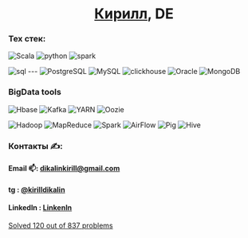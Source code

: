 <h1 align="center"><a href="https://kirilldikalin.github.io/kirilldikalin.io/index.html">Кирилл</a>, DE</h1>

### Тех стек:
![Scala](https://img.shields.io/badge/-Scala-090909?style=for-the-badge&logo=Scala)
![python](https://img.shields.io/badge/-python-090909?style=for-the-badge&logo=python) 
![spark](https://img.shields.io/badge/-spark-090909?style=for-the-badge&logo=spark) 

<!-- ![NumPy](https://img.shields.io/badge/-NumPy-090909?style=for-the-badge&logo=NumPy)
![Pandas](https://img.shields.io/badge/-Pandas-090909?style=for-the-badge&logo=Pandas)
 -->
![sql](https://img.shields.io/badge/-sql-090909?style=for-the-badge&logo=sql) ---
![PostgreSQL](https://img.shields.io/badge/-PostgreSQL-090909?style=for-the-badge&logo=PostgreSQL)
![MySQL](https://img.shields.io/badge/-MySQL-090909?style=for-the-badge&logo=MySQL)
![clickhouse](https://img.shields.io/badge/-clickhouse-090909?style=for-the-badge&logo=clickhouse)
![Oracle](https://img.shields.io/badge/-Oracle-090909?style=for-the-badge&logo=Oracle)
![MongoDB](https://img.shields.io/badge/-MongoDB-090909?style=for-the-badge&logo=MongoDB)

<!-- Остальные языки с которыми я в той или иной мере знаком:

![Java](https://img.shields.io/badge/-java-090909?style=for-the-badge&logo=java) 
![R](https://img.shields.io/badge/-R-090909?style=for-the-badge&logo=R)
![Go](https://img.shields.io/badge/-Go-090909?style=for-the-badge&logo=Go) -->

### BigData tools

![Hbase](https://img.shields.io/badge/-Hbase-090909?style=for-the-badge&logo=Hbase)
![Kafka](https://img.shields.io/badge/-Kafka-090909?style=for-the-badge&logo=Kafka)
![YARN](https://img.shields.io/badge/-YARN-090909?style=for-the-badge&logo=YARN)
![Oozie](https://img.shields.io/badge/-Oozie-090909?style=for-the-badge&logo=Oozie)

![Hadoop](https://img.shields.io/badge/-hadoop-090909?style=for-the-badge&logo=hadoop)
![MapReduce](https://img.shields.io/badge/-MapReduce-090909?style=for-the-badge&logo=MapReduce)
![Spark](https://img.shields.io/badge/-Spark-090909?style=for-the-badge&logo=Spark)
![AirFlow](https://img.shields.io/badge/-AirFlow-090909?style=for-the-badge&logo=AirFlow)
![Pig](https://img.shields.io/badge/-Pig-090909?style=for-the-badge&logo=Pig)
![Hive](https://img.shields.io/badge/-Hive-090909?style=for-the-badge&logo=Hive)

<!-- ### Чем я пользуюсь для работы и исследований:

![VsCode](https://img.shields.io/badge/-vscode-090909?style=for-the-badge&logo=vscode)

![PyCharm](https://img.shields.io/badge/-PyCharm-090909?style=for-the-badge&logo=PyCharm)
![VsCode](https://img.shields.io/badge/-vscode-090909?style=for-the-badge&logo=vscode)
![Docker](https://img.shields.io/badge/-Docker-090909?style=for-the-badge&logo=Docker) -->

### Контакты ✍:

#### Email 📫: dikalinkirill@gmail.com
#### tg : [@kirilldikalin](https://t.me/kirilldikalin)
#### LinkedIn : [LinkenIn](https://www.linkedin.com/in/kirill-dikalin-212069221/)



[Solved 120 out of 837 problems](https://projecteuler.net/)

